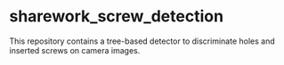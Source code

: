 # sharework_screw_detection
This repository contains a tree-based detector to discriminate holes and inserted screws on camera images.
